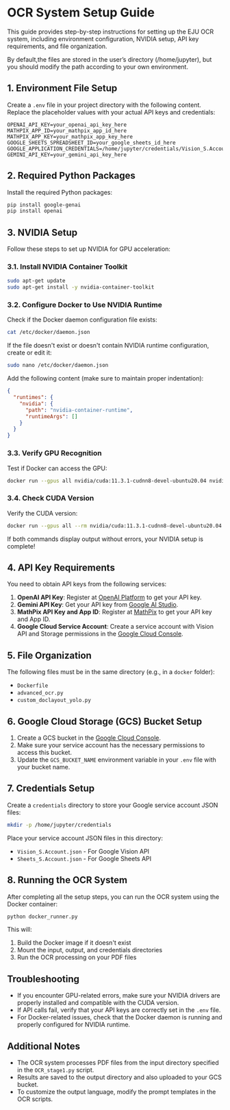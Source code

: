 # OCR System Setup Guide

This guide provides step-by-step instructions for setting up the EJU OCR system, including environment configuration, NVIDIA setup, API key requirements, and file organization.

By default,the files are stored in the user’s directory (/home/jupyter), but you should modify the path according to your own environment.

## 1. Environment File Setup

Create a `.env` file in your project directory with the following content. Replace the placeholder values with your actual API keys and credentials:

```
OPENAI_API_KEY=your_openai_api_key_here
MATHPIX_APP_ID=your_mathpix_app_id_here
MATHPIX_APP_KEY=your_mathpix_app_key_here
GOOGLE_SHEETS_SPREADSHEET_ID=your_google_sheets_id_here
GOOGLE_APPLICATION_CREDENTIALS=/home/jupyter/credentials/Vision_S.Account.json
GEMINI_API_KEY=your_gemini_api_key_here
```

## 2. Required Python Packages

Install the required Python packages:

```bash
pip install google-genai
pip install openai
```

## 3. NVIDIA Setup

Follow these steps to set up NVIDIA for GPU acceleration:

### 3.1. Install NVIDIA Container Toolkit

```bash
sudo apt-get update
sudo apt-get install -y nvidia-container-toolkit
```

### 3.2. Configure Docker to Use NVIDIA Runtime

Check if the Docker daemon configuration file exists:

```bash
cat /etc/docker/daemon.json
```

If the file doesn't exist or doesn't contain NVIDIA runtime configuration, create or edit it:

```bash
sudo nano /etc/docker/daemon.json
```

Add the following content (make sure to maintain proper indentation):

```json
{
  "runtimes": {
    "nvidia": {
      "path": "nvidia-container-runtime",
      "runtimeArgs": []
    }
  }
}
```

### 3.3. Verify GPU Recognition

Test if Docker can access the GPU:

```bash
docker run --gpus all nvidia/cuda:11.3.1-cudnn8-devel-ubuntu20.04 nvidia-smi
```

### 3.4. Check CUDA Version

Verify the CUDA version:

```bash
docker run --gpus all --rm nvidia/cuda:11.3.1-cudnn8-devel-ubuntu20.04 nvcc --version
```

If both commands display output without errors, your NVIDIA setup is complete!

## 4. API Key Requirements

You need to obtain API keys from the following services:

1. **OpenAI API Key**: Register at [OpenAI Platform](https://platform.openai.com/) to get your API key.
2. **Gemini API Key**: Get your API key from [Google AI Studio](https://makersuite.google.com/).
3. **MathPix API Key and App ID**: Register at [MathPix](https://mathpix.com/) to get your API key and App ID.
4. **Google Cloud Service Account**: Create a service account with Vision API and Storage permissions in the [Google Cloud Console](https://console.cloud.google.com/).

## 5. File Organization

The following files must be in the same directory (e.g., in a `docker` folder):

- `Dockerfile`
- `advanced_ocr.py`
- `custom_doclayout_yolo.py`

## 6. Google Cloud Storage (GCS) Bucket Setup

1. Create a GCS bucket in the [Google Cloud Console](https://console.cloud.google.com/storage/browser).
2. Make sure your service account has the necessary permissions to access this bucket.
3. Update the `GCS_BUCKET_NAME` environment variable in your `.env` file with your bucket name.

## 7. Credentials Setup

Create a `credentials` directory to store your Google service account JSON files:

```bash
mkdir -p /home/jupyter/credentials 
```

Place your service account JSON files in this directory:
- `Vision_S.Account.json` - For Google Vision API
- `Sheets_S.Account.json` - For Google Sheets API

## 8. Running the OCR System

After completing all the setup steps, you can run the OCR system using the Docker container:

```bash
python docker_runner.py
```

This will:
1. Build the Docker image if it doesn't exist
2. Mount the input, output, and credentials directories
3. Run the OCR processing on your PDF files

## Troubleshooting

- If you encounter GPU-related errors, make sure your NVIDIA drivers are properly installed and compatible with the CUDA version.
- If API calls fail, verify that your API keys are correctly set in the `.env` file.
- For Docker-related issues, check that the Docker daemon is running and properly configured for NVIDIA runtime.

## Additional Notes

- The OCR system processes PDF files from the input directory specified in the `OCR_stage1.py` script.
- Results are saved to the output directory and also uploaded to your GCS bucket.
- To customize the output language, modify the prompt templates in the OCR scripts.
